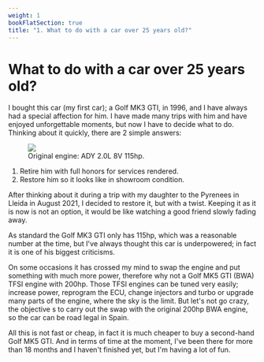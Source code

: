 ```yaml
---
weight: 1
bookFlatSection: true
title: "1. What to do with a car over 25 years old?"
---
```


# What to do with a car over 25 years old?

I bought this car (my first car); a Golf MK3 GTI, in 1996, and I have always had a special affection for him. I have made many trips with him and have enjoyed unforgettable moments, but now I have to decide what to do. Thinking about it quickly, there are 2 simple answers:
<figure>
<img src="/images/beginning-03.jpg">
<figcaption>Original engine: ADY 2.0L 8V 115hp.</figcaption>
</figure>

1. Retire him with full honors for services rendered.
2. Restore him so it looks like in showroom condition.

After thinking about it during a trip with my daughter to the Pyrenees in Lleida in August 2021, I decided to restore it, but with a twist. Keeping it as it is now is not an option, it would be like watching a good friend slowly fading away.

As standard the Golf MK3 GTI only has 115hp, which was a reasonable number at the time, but I've always thought this car is underpowered; in fact it is one of his biggest criticisms.

On some occasions it has crossed my mind to swap the engine and put something with much more power, therefore why not a Golf MK5 GTI (BWA) TFSI engine with 200hp. Those TFSI engines can be tuned very easily; increase power, reprogram the ECU, change injectors and turbo or upgrade many parts of the engine, where the sky is the limit. But let's not go crazy, the objective s to carry out the swap with the original 200hp BWA engine, so the car can be road legal in Spain.

All this is not fast or cheap, in fact it is much cheaper to buy a second-hand Golf MK5 GTI. And in terms of time at the moment, I've been there for more than 18 months and I haven't finished yet, but I'm having a lot of fun. 
